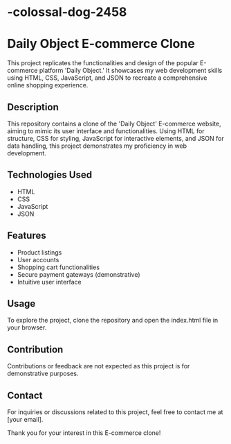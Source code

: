 # -colossal-dog-2458
# Daily Object E-commerce Clone

This project replicates the functionalities and design of the popular E-commerce platform 'Daily Object.' It showcases my web development skills using HTML, CSS, JavaScript, and JSON to recreate a comprehensive online shopping experience.

## Description

This repository contains a clone of the 'Daily Object' E-commerce website, aiming to mimic its user interface and functionalities. Using HTML for structure, CSS for styling, JavaScript for interactive elements, and JSON for data handling, this project demonstrates my proficiency in web development.

## Technologies Used

- HTML
- CSS
- JavaScript
- JSON

## Features

- Product listings
- User accounts
- Shopping cart functionalities
- Secure payment gateways (demonstrative)
- Intuitive user interface

## Usage

To explore the project, clone the repository and open the index.html file in your browser.

## Contribution

Contributions or feedback are not expected as this project is for demonstrative purposes.

## Contact

For inquiries or discussions related to this project, feel free to contact me at [your email].

Thank you for your interest in this E-commerce clone!
